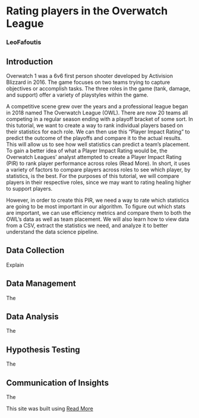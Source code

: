 # Rating players in the Overwatch League
### LeoFafoutis

## Introduction
Overwatch 1 was a 6v6 first person shooter developed by Activision Blizzard in 2016. The game focuses on two teams trying to capture objectives or accomplish tasks.
The three roles in the game (tank, damage, and support) offer a variety of playstyles within the game.

A competitive scene grew over the years and a professional league began in 2018 named The Overwatch League (OWL). There are now 20 teams all competing in a regular
season ending with a playoff bracket of some sort. In this tutorial, we want to create a way to rank individual players based on their statistics for each role. We can 
then use this “Player Impact Rating” to predict the outcome of the playoffs and compare it to the actual results. This will allow us to see how well statistics can 
predict a team’s placement. To gain a better idea of what a Player Impact Rating would be, the Overwatch Leagues’ analyst attempted to create a Player Impact Rating 
(PIR) to rank player performance across roles (Read More). In short, it uses a variety of factors to compare players across roles to see which player, by statistics, is 
the best. For the purposes of this tutorial, we will compare players in their respective roles, since we may want to rating healing higher to support players. 

However, in order to create this PIR, we need a way to rate which statistics are going to be most important in our algorithm. To figure out which stats are important, we
can use efficiency metrics and compare them to both the OWL’s data as well as team placement.
We will also learn how to view data from a CSV, extract the statistics we need, and analyze it to better understand the data science pipeline.

## Data Collection
  Explain
## Data Management
  The
## Data Analysis
  The
## Hypothesis Testing
  The
## Communication of Insights
  The

This site was built using [Read More](https://overwatchleague.com/en-us/news/23051823/introducing-player-impact-rating)
